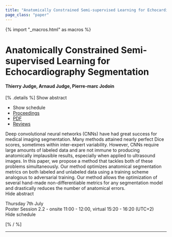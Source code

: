 ```yaml
---
title: "Anatomically Constrained Semi-supervised Learning for Echocardiography Segmentation"
page_class: "paper"
---
```


{% import "_macros.html" as macros %}

# Anatomically Constrained Semi-supervised Learning for Echocardiography Segmentation

#### Thierry Judge, Arnaud Judge, Pierre-marc Jodoin

[% .details %]
<a class="toggle_visibility" data-selector=".abstract" data-level="3">Show abstract</a>
- <a class="toggle_visibility" data-selector=".schedule" data-level="3">Show schedule</a>
- <a href="">Proceedings</a>
- <a href="https://openreview.net/pdf?id=gG1xKNXo6Y">PDF</a>
- <a href="https://openreview.net/forum?id=gG1xKNXo6Y">Reviews</a>

<p>
    <span class="abstract">
        Deep convolutional neural networks (CNNs) have had great success for medical imaging segmentation. Many methods attained nearly perfect Dice scores, sometimes within inter-expert variability. However, CNNs require large amounts of labeled data and are not immune to producing anatomically implausible results, especially when applied to ultrasound images.  In this paper, we propose a method that tackles both of these problems simultaneously.  Our method optimizes anatomical segmentation metrics on both labeled and unlabeled data using a training scheme analogous to adversarial training.  Our method allows the optimization of several hand-made non-differentiable metrics for any segmentation model and drastically reduces the number of anatomical errors.
        <br>
        <span class="actions"><a class="toggle_visibility" data-level="2">Hide abstract</a></span>
    </span>
</p>

<p>
    <span class="schedule">
        Thursday 7th July<br>Poster Session 2.2 - onsite 11:00 - 12:00, virtual 15:20 - 16:20 (UTC+2)
        <br>
        <span class="actions"><a class="toggle_visibility" data-level="2">Hide schedule</a></span>
    </span>
</p>

[% / %]


---
<!-- { macros.presentation('', '', 720, 450) } -->
